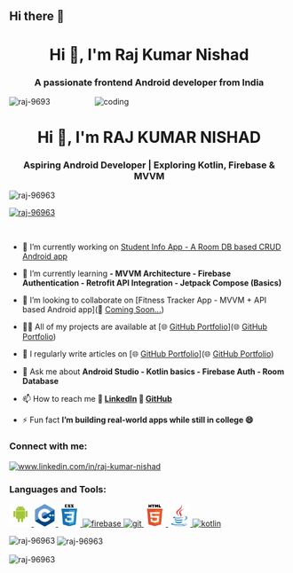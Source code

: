 ## Hi there 👋
<h1 align="center">Hi 👋, I'm Raj Kumar Nishad</h1>
<h3 align="center">A passionate frontend Android developer from India</h3>

<img align="right" alt="coding" width="350" src="https://user-images.githubusercontent.com/55389276/140866485-8fb1c876-9a8f-4d6a-98dc-08c4981eaf70.gif">


<p align="left"> <img src="https://komarev.com/ghpvc/?username=raj-9693&label=Profile%20views&color=0e75b6&style=flat" alt="raj-9693" /> </p>


<h1 align="center">Hi 👋, I'm RAJ KUMAR NISHAD</h1>
<h3 align="center">Aspiring Android Developer | Exploring Kotlin, Firebase & MVVM</h3>

<p align="left"> <img src="https://komarev.com/ghpvc/?username=raj-96963&label=Profile%20views&color=0e75b6&style=flat" alt="raj-96963" /> </p>

<p align="left"> <a href="https://github.com/ryo-ma/github-profile-trophy"><img src="https://github-profile-trophy.vercel.app/?username=raj-96963" alt="raj-96963" /></a> </p>

<p align="left"> <a href="https://twitter.com/" target="blank"><img src="https://img.shields.io/twitter/follow/?logo=twitter&style=for-the-badge" alt="" /></a> </p>

- 🔭 I’m currently working on [Student Info App - A Room DB based CRUD Android app](https://github.com/raj-9693/Student_info)

- 🌱 I’m currently learning **- MVVM Architecture - Firebase Authentication - Retrofit API Integration - Jetpack Compose (Basics)**

- 👯 I’m looking to collaborate on [Fitness Tracker App - MVVM + API based Android app](🔗 [Coming Soon...](#))

- 👨‍💻 All of my projects are available at [🌐 [GitHub Portfolio](https://github.com/raj-9693)](🌐 [GitHub Portfolio](https://github.com/raj-9693))

- 📝 I regularly write articles on [🌐 [GitHub Portfolio](https://github.com/raj-9693)](🌐 [GitHub Portfolio](https://github.com/raj-9693))

- 💬 Ask me about **Android Studio - Kotlin basics - Firebase Auth - Room Database**

- 📫 How to reach me **🔗 [LinkedIn](https://linkedin.com/in/raj-9693) 🔗 [GitHub](https://github.com/raj-9693)**

- ⚡ Fun fact **I’m building real-world apps while still in college 😄**

<h3 align="left">Connect with me:</h3>
<p align="left">
<a href="https://linkedin.com/in/www.linkedin.com/in/raj-kumar-nishad" target="blank"><img align="center" src="https://raw.githubusercontent.com/rahuldkjain/github-profile-readme-generator/master/src/images/icons/Social/linked-in-alt.svg" alt="www.linkedin.com/in/raj-kumar-nishad" height="30" width="40" /></a>
</p>

<h3 align="left">Languages and Tools:</h3>
<p align="left"> <a href="https://developer.android.com" target="_blank" rel="noreferrer"> <img src="https://raw.githubusercontent.com/devicons/devicon/master/icons/android/android-original-wordmark.svg" alt="android" width="40" height="40"/> </a> <a href="https://www.w3schools.com/cpp/" target="_blank" rel="noreferrer"> <img src="https://raw.githubusercontent.com/devicons/devicon/master/icons/cplusplus/cplusplus-original.svg" alt="cplusplus" width="40" height="40"/> </a> <a href="https://www.w3schools.com/css/" target="_blank" rel="noreferrer"> <img src="https://raw.githubusercontent.com/devicons/devicon/master/icons/css3/css3-original-wordmark.svg" alt="css3" width="40" height="40"/> </a> <a href="https://firebase.google.com/" target="_blank" rel="noreferrer"> <img src="https://www.vectorlogo.zone/logos/firebase/firebase-icon.svg" alt="firebase" width="40" height="40"/> </a> <a href="https://git-scm.com/" target="_blank" rel="noreferrer"> <img src="https://www.vectorlogo.zone/logos/git-scm/git-scm-icon.svg" alt="git" width="40" height="40"/> </a> <a href="https://www.w3.org/html/" target="_blank" rel="noreferrer"> <img src="https://raw.githubusercontent.com/devicons/devicon/master/icons/html5/html5-original-wordmark.svg" alt="html5" width="40" height="40"/> </a> <a href="https://www.java.com" target="_blank" rel="noreferrer"> <img src="https://raw.githubusercontent.com/devicons/devicon/master/icons/java/java-original.svg" alt="java" width="40" height="40"/> </a> <a href="https://kotlinlang.org" target="_blank" rel="noreferrer"> <img src="https://www.vectorlogo.zone/logos/kotlinlang/kotlinlang-icon.svg" alt="kotlin" width="40" height="40"/> </a> </p>

<p><img align="left" src="https://github-readme-stats.vercel.app/api/top-langs?username=raj-96963&show_icons=true&locale=en&layout=compact" alt="raj-96963" /></p>

<p>&nbsp;<img align="center" src="https://github-readme-stats.vercel.app/api?username=raj-96963&show_icons=true&locale=en" alt="raj-96963" /></p>

<p><img align="center" src="https://github-readme-streak-stats.herokuapp.com/?user=raj-96963&" alt="raj-96963" /></p>
